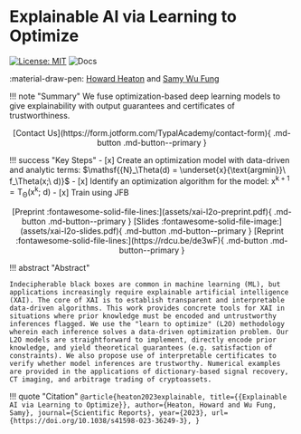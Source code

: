 
# Explainable AI via Learning to Optimize

[![License: MIT](https://img.shields.io/badge/License-MIT-yellow.svg)](https://opensource.org/licenses/MIT)
![Docs](https://github.com/TypalAcademy/xai-l2o/actions/workflows/ci.yml/badge.svg)

:material-draw-pen: [Howard Heaton](https://howardheaton.tech) and [Samy Wu Fung](https://swufung.github.io)

!!! note "Summary"
    We fuse optimization-based deep learning models to give explainability with output guarantees and certificates of trustworthiness.

<center>
[Contact Us](https://form.jotform.com/TypalAcademy/contact-form){ .md-button .md-button--primary }
</center>

!!! success "Key Steps"
    - [x] Create an optimization model with data-driven and analytic terms: $\mathsf{{N}_\Theta(d) = \underset{x}{\text{argmin}}\  f_\Theta(x;\ d)}$
    - [x] Identify an optimization algorithm for the model: $\mathsf{x^{k+1} = T_\Theta(x^k;\ d)}$
    - [x] Train using JFB

<center>
[Preprint :fontawesome-solid-file-lines:](assets/xai-l2o-preprint.pdf){ .md-button .md-button--primary }
[Slides :fontawesome-solid-file-image:](assets/xai-l2o-slides.pdf){ .md-button .md-button--primary }
[Reprint :fontawesome-solid-file-lines:](https://rdcu.be/de3wF){ .md-button .md-button--primary }
</center>

!!! abstract "Abstract"

    Indecipherable black boxes are common in machine learning (ML), but applications increasingly require explainable artificial intelligence (XAI). The core of XAI is to establish transparent and interpretable data-driven algorithms. This work provides concrete tools for XAI in situations where prior knowledge must be encoded and untrustworthy inferences flagged. We use the "learn to optimize" (L2O) methodology wherein each inference solves a data-driven optimization problem. Our L2O models are straightforward to implement, directly encode prior knowledge, and yield theoretical guarantees (e.g. satisfaction of constraints). We also propose use of interpretable certificates to verify whether model inferences are trustworthy. Numerical examples are provided in the applications of dictionary-based signal recovery, CT imaging, and arbitrage trading of cryptoassets.

!!! quote "Citation"
    ```
    @article{heaton2023explainable,
             title={{Explainable AI via Learning to Optimize}},
             author={Heaton, Howard and Wu Fung, Samy},
             journal={Scientific Reports},
             year={2023},
             url={https://doi.org/10.1038/s41598-023-36249-3},
    }
    ```
